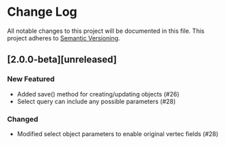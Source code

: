 # Change Log
All notable changes to this project will be documented in this file.
This project adheres to [Semantic Versioning](http://semver.org/).

## [2.0.0-beta][unreleased]
### New Featured
* Added save() method for creating/updating objects (#26)
* Select query can include any possible parameters (#28)

### Changed
* Modified select object parameters to enable original vertec fields (#28)

